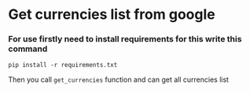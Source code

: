 # Get currencies list from google

### For use  firstly need to install requirements for this write this command

`pip install -r requirements.txt`

Then you call `get_currencies` function and can get all currencies list